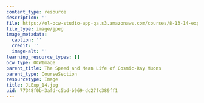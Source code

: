 ```yaml
---
content_type: resource
description: ''
file: https://ol-ocw-studio-app-qa.s3.amazonaws.com/courses/8-13-14-experimental-physics-i-ii-junior-lab-fall-2016-spring-2017/77348f0b3afdc5bdb969dc27fc389ff1_JLExp_14.jpg
file_type: image/jpeg
image_metadata:
  caption: ''
  credit: ''
  image-alt: ''
learning_resource_types: []
ocw_type: OCWImage
parent_title: The Speed and Mean Life of Cosmic-Ray Muons
parent_type: CourseSection
resourcetype: Image
title: JLExp_14.jpg
uid: 77348f0b-3afd-c5bd-b969-dc27fc389ff1
---
```

